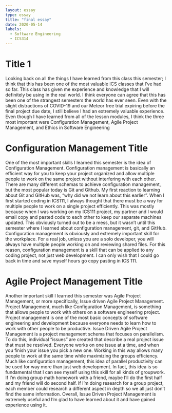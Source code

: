 ```yaml
---
layout: essay
type: essay
title: "final essay"
date: 2020-05-14
labels:
  - Software Engineering
  - ICS314
---
```


# Title 1
Looking back on all the things I have learned from this class this semester; I think that this has been one of the most valuable ICS classes that I’ve had so far.  This class has given me experience and knowledge that I will definitely be using in the real world.  I think everyone can agree that this has been one of the strangest semesters the world has ever seen.  Even with the slight distractions of COVID-19 and our Meteor free trial expiring before the final project due date, I still believe I had an extremely valuable experience.  Even though I have learned from all of the lesson modules, I think the three most important were Configuration Management, Agile Project Management, and Ethics in Software Engineering

# Configuration Management Title
One of the most important skills I learned this semester is the idea of Configuration Management.  Configuration management is basically an efficient way for you to keep your project organized and allow multiple people to work on the same project without interfering with each other.  There are many different schemas to achieve configuration management, but the most popular today is Git and Github.  My first reaction to learning about Git and GitHub was, “why did we not learn about this earlier”.  When I first started coding in ICS111, I always thought that there must be a way for multiple people to work on a single project efficiently.  This was mostly because when I was working on my ICS111 project, my partner and I would email copy and pasted code to each other to keep our separate machines updated.  This obviously turned out to be a mess, but it wasn’t until this semester where I learned about configuration management, git, and GitHub.  Configuration management is obviously and extremely important skill for the workplace.  For a real job, unless you are a solo developer, you will always have multiple people working on and reviewing shared files.  For this reason, configuration management is a skill that can be applied to any coding project, not just web development.  I can only wish that I could go back in time and save myself hours go copy pasting in ICS 111.

# Agile Project Management Title
Another important skill I learned this semester was Agile Project Management, or more specifically, Issue driven Agile Project Management.  Project Management, much like Configuration Management, is something that allows people to work with others on a software engineering project.  Project management is one of the most basic concepts of software engineering and development because everyone needs to learn how to work with other people to be productive.  Issue Driven Agile Project Management is a project management schema that focuses on parallelism.  To do this, individual “issues” are created that describe a real project issue that must be resolved.  Everyone works on one issue at a time, and when you finish your issue you pick a new one.  Working in this way allows many people to work at the same time while maximizing the groups efficiency.  Much like configuration management, this idea of parallel productivity can be used for way more than just web development.  In fact, this idea is so fundamental that I can see myself using this skill for all kinds of groupwork.  If I’m doing group math homework with a friend, maybe I’ll do the first half and my friend will do second half.  If I’m doing research for a group project, each member could research a different aspect in depth so we all just don’t find the same information.  Overall, Issue Driven Project Management is extremely useful and I’m glad to have learned about it and have gained experience using it.  
